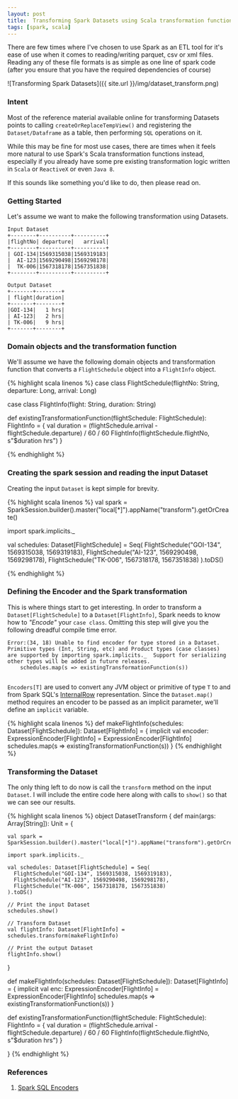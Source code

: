 ```yaml
---
layout: post
title:  Transforming Spark Datasets using Scala transformation functions
tags: [spark, scala]
--- 
```


There are few times where I've chosen to use Spark as an ETL tool for it's ease of use when it comes to reading/writing parquet, csv or xml files. Reading any of these file formats is as simple as one line of spark code (after you ensure that you have the required dependencies of course)

![Transforming Spark Datasets]({{ site.url }}/img/dataset_transform.png)


### Intent
Most of the reference material available online for transforming Datasets points to calling `createOrReplaceTempView()` and registering the `Dataset/Dataframe` as a table, then performing `SQL` operations on it. 

While this may be fine for most use cases, there are times when it feels more natural to use Spark's Scala transformation functions instead, especially if you already have some pre existing transformation logic written in `Scala` or `ReactiveX` or even `Java 8`.

If this sounds like something you'd like to do, then please read on.

### Getting Started
Let's assume we want to make the following transformation using Datasets.

```
Input Dataset
+--------+----------+----------+
|flightNo| departure|   arrival|
+--------+----------+----------+
| GOI-134|1569315038|1569319183|
|  AI-123|1569290498|1569298178|
|  TK-006|1567318178|1567351838|
+--------+----------+----------+

Output Dataset
+-------+--------+
| flight|duration|
+-------+--------+
|GOI-134|   1 hrs|
| AI-123|   2 hrs|
| TK-006|   9 hrs|
+-------+--------+
```
### Domain objects and the transformation function
We'll assume we have the following domain objects and transformation function that converts a `FlightSchedule` object into a `FlightInfo` object.

{% highlight scala linenos %}
case class FlightSchedule(flightNo: String, departure: Long, arrival: Long)

case class FlightInfo(flight: String, duration: String)


def existingTransformationFunction(flightSchedule: FlightSchedule): FlightInfo = {
  val duration = (flightSchedule.arrival - flightSchedule.departure) / 60 / 60
  FlightInfo(flightSchedule.flightNo, s"$duration hrs")
}

{% endhighlight %}

### Creating the spark session and reading the input Dataset
Creating the input `Dataset` is kept simple for brevity.

{% highlight scala linenos %}
val spark = SparkSession.builder().master("local[*]").appName("transform").getOrCreate()

import spark.implicits._

val schedules: Dataset[FlightSchedule] = Seq(
    FlightSchedule("GOI-134", 1569315038, 1569319183),
    FlightSchedule("AI-123", 1569290498, 1569298178),
    FlightSchedule("TK-006", 1567318178, 1567351838)
).toDS()

{% endhighlight %}

### Defining the Encoder and the Spark transformation
This is where things start to get interesting. In order to transform a `Dataset[FlightSchedule]` to a `Dataset[FlightInfo]`,
Spark needs to know how to _"Encode"_ your `case class`. Omitting this step will give you the following dreadful compile time error.

```
Error:(34, 18) Unable to find encoder for type stored in a Dataset.  Primitive types (Int, String, etc) and Product types (case classes) are supported by importing spark.implicits._  Support for serializing other types will be added in future releases.
    schedules.map(s => existingTransformationFunction(s))
    
```
`Encoders[T]` are used to convert any JVM object or primitive of type `T` to and from Spark SQL's [InternalRow][internal-row] representation.
Since the `Dataset.map()` method requires an encoder to be passed as an implicit parameter, we'll define an `implicit` variable.

{% highlight scala linenos %}
def makeFlightInfo(schedules: Dataset[FlightSchedule]): Dataset[FlightInfo] = {
  implicit val encoder: ExpressionEncoder[FlightInfo] = ExpressionEncoder[FlightInfo]
  schedules.map(s => existingTransformationFunction(s))
}
{% endhighlight %}

### Transforming the Dataset
The only thing left to do now is call the `transform` method on the input `Dataset`. I will include the entire code here along with calls to `show()` so that we can see our results.

{% highlight scala linenos %}
object DatasetTransform {
  def main(args: Array[String]): Unit = {

    val spark = SparkSession.builder().master("local[*]").appName("transform").getOrCreate()

    import spark.implicits._

    val schedules: Dataset[FlightSchedule] = Seq(
      FlightSchedule("GOI-134", 1569315038, 1569319183),
      FlightSchedule("AI-123", 1569290498, 1569298178),
      FlightSchedule("TK-006", 1567318178, 1567351838)
    ).toDS()

    // Print the input Dataset
    schedules.show()

    // Transform Dataset
    val flightInfo: Dataset[FlightInfo] = schedules.transform(makeFlightInfo)

    // Print the output Dataset
    flightInfo.show()
  }


  def makeFlightInfo(schedules: Dataset[FlightSchedule]): Dataset[FlightInfo] = {
    implicit val enc: ExpressionEncoder[FlightInfo] = ExpressionEncoder[FlightInfo]
    schedules.map(s => existingTransformationFunction(s))
  }

  def existingTransformationFunction(flightSchedule: FlightSchedule): FlightInfo = {
    val duration = (flightSchedule.arrival - flightSchedule.departure) / 60 / 60
    FlightInfo(flightSchedule.flightNo, s"$duration hrs")
  }

}
{% endhighlight %}



### References
1. [Spark SQL Encoders][spark-sql-encoder]

[spark-sql-encoder]: https://jaceklaskowski.gitbooks.io/mastering-spark-sql/spark-sql-Encoder.html
[internal-row]:https://jaceklaskowski.gitbooks.io/mastering-spark-sql/spark-sql-InternalRow.html